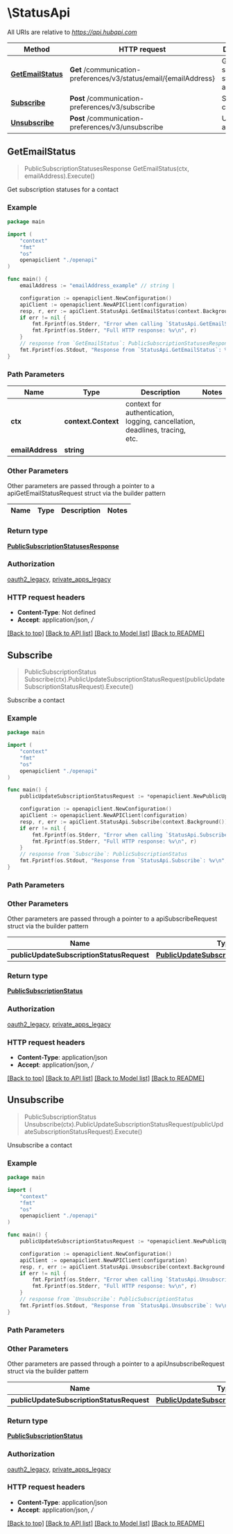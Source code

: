 # \StatusApi

All URIs are relative to *https://api.hubapi.com*

Method | HTTP request | Description
------------- | ------------- | -------------
[**GetEmailStatus**](StatusApi.md#GetEmailStatus) | **Get** /communication-preferences/v3/status/email/{emailAddress} | Get subscription statuses for a contact
[**Subscribe**](StatusApi.md#Subscribe) | **Post** /communication-preferences/v3/subscribe | Subscribe a contact
[**Unsubscribe**](StatusApi.md#Unsubscribe) | **Post** /communication-preferences/v3/unsubscribe | Unsubscribe a contact



## GetEmailStatus

> PublicSubscriptionStatusesResponse GetEmailStatus(ctx, emailAddress).Execute()

Get subscription statuses for a contact



### Example

```go
package main

import (
    "context"
    "fmt"
    "os"
    openapiclient "./openapi"
)

func main() {
    emailAddress := "emailAddress_example" // string | 

    configuration := openapiclient.NewConfiguration()
    apiClient := openapiclient.NewAPIClient(configuration)
    resp, r, err := apiClient.StatusApi.GetEmailStatus(context.Background(), emailAddress).Execute()
    if err != nil {
        fmt.Fprintf(os.Stderr, "Error when calling `StatusApi.GetEmailStatus``: %v\n", err)
        fmt.Fprintf(os.Stderr, "Full HTTP response: %v\n", r)
    }
    // response from `GetEmailStatus`: PublicSubscriptionStatusesResponse
    fmt.Fprintf(os.Stdout, "Response from `StatusApi.GetEmailStatus`: %v\n", resp)
}
```

### Path Parameters


Name | Type | Description  | Notes
------------- | ------------- | ------------- | -------------
**ctx** | **context.Context** | context for authentication, logging, cancellation, deadlines, tracing, etc.
**emailAddress** | **string** |  | 

### Other Parameters

Other parameters are passed through a pointer to a apiGetEmailStatusRequest struct via the builder pattern


Name | Type | Description  | Notes
------------- | ------------- | ------------- | -------------


### Return type

[**PublicSubscriptionStatusesResponse**](PublicSubscriptionStatusesResponse.md)

### Authorization

[oauth2_legacy](../README.md#oauth2_legacy), [private_apps_legacy](../README.md#private_apps_legacy)

### HTTP request headers

- **Content-Type**: Not defined
- **Accept**: application/json, */*

[[Back to top]](#) [[Back to API list]](../README.md#documentation-for-api-endpoints)
[[Back to Model list]](../README.md#documentation-for-models)
[[Back to README]](../README.md)


## Subscribe

> PublicSubscriptionStatus Subscribe(ctx).PublicUpdateSubscriptionStatusRequest(publicUpdateSubscriptionStatusRequest).Execute()

Subscribe a contact



### Example

```go
package main

import (
    "context"
    "fmt"
    "os"
    openapiclient "./openapi"
)

func main() {
    publicUpdateSubscriptionStatusRequest := *openapiclient.NewPublicUpdateSubscriptionStatusRequest("EmailAddress_example", "SubscriptionId_example") // PublicUpdateSubscriptionStatusRequest | 

    configuration := openapiclient.NewConfiguration()
    apiClient := openapiclient.NewAPIClient(configuration)
    resp, r, err := apiClient.StatusApi.Subscribe(context.Background()).PublicUpdateSubscriptionStatusRequest(publicUpdateSubscriptionStatusRequest).Execute()
    if err != nil {
        fmt.Fprintf(os.Stderr, "Error when calling `StatusApi.Subscribe``: %v\n", err)
        fmt.Fprintf(os.Stderr, "Full HTTP response: %v\n", r)
    }
    // response from `Subscribe`: PublicSubscriptionStatus
    fmt.Fprintf(os.Stdout, "Response from `StatusApi.Subscribe`: %v\n", resp)
}
```

### Path Parameters



### Other Parameters

Other parameters are passed through a pointer to a apiSubscribeRequest struct via the builder pattern


Name | Type | Description  | Notes
------------- | ------------- | ------------- | -------------
 **publicUpdateSubscriptionStatusRequest** | [**PublicUpdateSubscriptionStatusRequest**](PublicUpdateSubscriptionStatusRequest.md) |  | 

### Return type

[**PublicSubscriptionStatus**](PublicSubscriptionStatus.md)

### Authorization

[oauth2_legacy](../README.md#oauth2_legacy), [private_apps_legacy](../README.md#private_apps_legacy)

### HTTP request headers

- **Content-Type**: application/json
- **Accept**: application/json, */*

[[Back to top]](#) [[Back to API list]](../README.md#documentation-for-api-endpoints)
[[Back to Model list]](../README.md#documentation-for-models)
[[Back to README]](../README.md)


## Unsubscribe

> PublicSubscriptionStatus Unsubscribe(ctx).PublicUpdateSubscriptionStatusRequest(publicUpdateSubscriptionStatusRequest).Execute()

Unsubscribe a contact



### Example

```go
package main

import (
    "context"
    "fmt"
    "os"
    openapiclient "./openapi"
)

func main() {
    publicUpdateSubscriptionStatusRequest := *openapiclient.NewPublicUpdateSubscriptionStatusRequest("EmailAddress_example", "SubscriptionId_example") // PublicUpdateSubscriptionStatusRequest | 

    configuration := openapiclient.NewConfiguration()
    apiClient := openapiclient.NewAPIClient(configuration)
    resp, r, err := apiClient.StatusApi.Unsubscribe(context.Background()).PublicUpdateSubscriptionStatusRequest(publicUpdateSubscriptionStatusRequest).Execute()
    if err != nil {
        fmt.Fprintf(os.Stderr, "Error when calling `StatusApi.Unsubscribe``: %v\n", err)
        fmt.Fprintf(os.Stderr, "Full HTTP response: %v\n", r)
    }
    // response from `Unsubscribe`: PublicSubscriptionStatus
    fmt.Fprintf(os.Stdout, "Response from `StatusApi.Unsubscribe`: %v\n", resp)
}
```

### Path Parameters



### Other Parameters

Other parameters are passed through a pointer to a apiUnsubscribeRequest struct via the builder pattern


Name | Type | Description  | Notes
------------- | ------------- | ------------- | -------------
 **publicUpdateSubscriptionStatusRequest** | [**PublicUpdateSubscriptionStatusRequest**](PublicUpdateSubscriptionStatusRequest.md) |  | 

### Return type

[**PublicSubscriptionStatus**](PublicSubscriptionStatus.md)

### Authorization

[oauth2_legacy](../README.md#oauth2_legacy), [private_apps_legacy](../README.md#private_apps_legacy)

### HTTP request headers

- **Content-Type**: application/json
- **Accept**: application/json, */*

[[Back to top]](#) [[Back to API list]](../README.md#documentation-for-api-endpoints)
[[Back to Model list]](../README.md#documentation-for-models)
[[Back to README]](../README.md)

